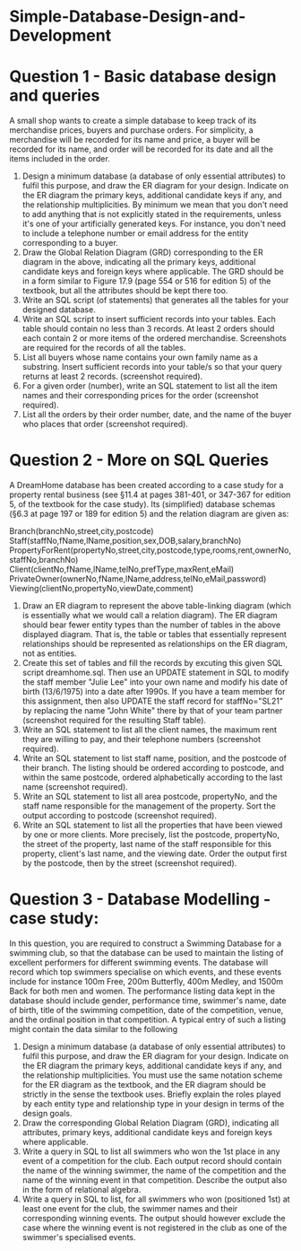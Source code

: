 # Simple-Database-Design-and-Development

# Question 1 - Basic database design and queries  
A small shop wants to create a simple database to keep track of its merchandise prices, buyers and purchase orders.
For simplicity, a merchandise will be recorded for its name and price, a buyer will be recorded for its name,
and order will be recorded for its date and all the items included in the order.  
1. Design a minimum database (a database of only essential attributes) to fulfil this purpose, and draw the ER
diagram for your design. Indicate on the ER diagram the primary keys, additional candidate keys if any, and
the relationship multiplicities. By minimum we mean that you don't need to add anything that is not explicitly
stated in the requirements, unless it's one of your artificially generated keys. For instance, you don't need to
include a telephone number or email address for the entity corresponding to a buyer.  
2. Draw the Global Relation Diagram (GRD) corresponding to the ER diagram in the above, indicating all the
primary keys, additional candidate keys and foreign keys where applicable. The GRD should be in a form
similar to Figure 17.9 (page 554 or 516 for edition 5) of the textbook, but all the attributes should be kept
there too.  
3. Write an SQL script (of statements) that generates all the tables for your designed database.
4. Write an SQL script to insert sufficient records into your tables. Each table should contain no less than 3
records. At least 2 orders should each contain 2 or more items of the ordered merchandise. Screenshots are
required for the records of all the tables.  
5. List all buyers whose name contains your own family name as a substring. Insert sufficient records into your
table/s so that your query returns at least 2 records. (screenshot required).  
6. For a given order (number), write an SQL statement to list all the item names and their corresponding prices
for the order (screenshot required).  
7. List all the orders by their order number, date, and the name of the buyer who places that order (screenshot
required).  


# Question 2 - More on SQL Queries
A DreamHome database has been created according to a case study for a property rental business (see §11.4 at
pages 381-401, or 347-367 for edition 5, of the textbook for the case study). Its (simplified) database schemas
(§6.3 at page 197 or 189 for edition 5) and the relation diagram are given as:  

Branch(branchNo,street,city,postcode)  
Staff(staffNo,fName,lName,position,sex,DOB,salary,branchNo)  
PropertyForRent(propertyNo,street,city,postcode,type,rooms,rent,ownerNo,staffNo,branchNo)  
Client(clientNo,fName,lName,telNo,prefType,maxRent,eMail)  
PrivateOwner(ownerNo,fName,lName,address,telNo,eMail,password)  
Viewing(clientNo,propertyNo,viewDate,comment)  



1. Draw an ER diagram to represent the above table-linking diagram (which is essentially what we would call a
relation diagram). The ER diagram should bear fewer entity types than the number of tables in the above
displayed diagram. That is, the table or tables that essentially represent relationships should be represented as
relationships on the ER diagram, not as entities.
2. Create this set of tables and fill the records by excuting this given SQL script dreamhome.sql. Then use an
UPDATE statement in SQL to modify the staff member "Julie Lee" into your own name and modify his date
of birth (13/6/1975) into a date after 1990s. If you have a team member for this assignment, then also
UPDATE the staff record for staffNo="SL21" by replacing the name "John White" there by that of your
team partner (screenshot required for the resulting Staff table).  
3. Write an SQL statement to list all the client names, the maximum rent they are willing to pay, and their
telephone numbers (screenshot required).  
4. Write an SQL statement to list staff name, position, and the postcode of their branch. The listing should be
ordered according to postcode, and within the same postcode, ordered alphabetically according to the last
name (screenshot required).  
5. Write an SQL statement to list all area postcode, propertyNo, and the staff name responsible for the
management of the property. Sort the output according to postcode (screenshot required).  
6. Write an SQL statement to list all the properties that have been viewed by one or more clients. More
precisely, list the postcode, propertyNo, the street of the property, last name of the staff responsible for this
property, client's last name, and the viewing date. Order the output first by the postcode, then by the street
(screenshot required).  


# Question 3 - Database Modelling - case study:
In this question, you are required to construct a Swimming Database for a swimming club, so that the database
can be used to maintain the listing of excellent performers for different swimming events. The database will record
which top swimmers specialise on which events, and these events include for instance 100m Free, 200m Butterfly,
400m Medley, and 1500m Back for both men and women. The performance listing data kept in the database should
include gender, performance time, swimmer's name, date of birth, title of the swimming competition, date of the
competition, venue, and the ordinal position in that competition. A typical entry of such a listing might contain the data similar to the following

1. Design a minimum database (a database of only essential attributes) to fulfil this purpose, and draw the ER
diagram for your design. Indicate on the ER diagram the primary keys, additional candidate keys if any, and
the relationship multiplicities. You must use the same notation scheme for the ER diagram as the textbook, and
the ER diagram should be strictly in the sense the textbook uses. Briefly explain the roles played by each entity
type and relationship type in your design in terms of the design goals.  
2. Draw the corresponding Global Relation Diagram (GRD), indicating all attributes, primary keys, additional
candidate keys and foreign keys where applicable.  
3. Write a query in SQL to list all swimmers who won the 1st place in any event of a competition for the club.
Each output record should contain the name of the winning swimmer, the name of the competition and the
name of the winning event in that competition. Describe the output also in the form of relational algebra.  
4. Write a query in SQL to list, for all swimmers who won (positioned 1st) at least one event for the club, the
swimmer names and their corresponding winning events. The output should however exclude the case where
the winning event is not registered in the club as one of the swimmer's specialised events.  
